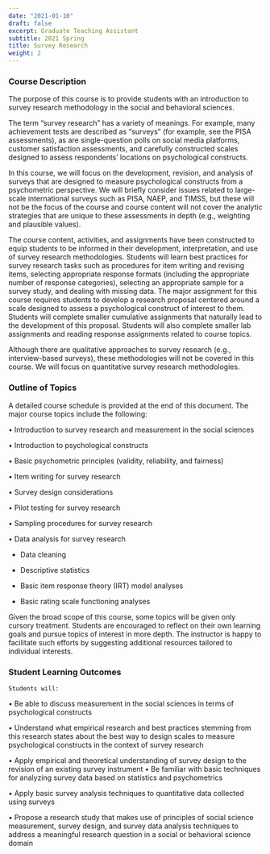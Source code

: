 ```yaml
---
date: "2021-01-10"
draft: false
excerpt: Graduate Teaching Assistant 
subtitle: 2021 Spring
title: Survey Research
weight: 2
---
```


### Course Description

The purpose of this course is to provide students with an introduction to survey research methodology in the social and behavioral sciences.

The term “survey research” has a variety of meanings. For example, many achievement tests are described as “surveys” (for example, see the PISA assessments), as are single-question polls on social media platforms, customer satisfaction assessments, and carefully constructed scales designed to assess respondents’ locations on psychological constructs.

In this course, we will focus on the development, revision, and analysis of surveys that are designed to measure psychological constructs from a psychometric perspective. We will briefly consider issues related to large-scale international surveys such as PISA, NAEP, and TIMSS, but these will not be the focus of the course and course content will not cover the analytic strategies that are unique to these assessments in depth (e.g., weighting and plausible values).

The course content, activities, and assignments have been constructed to equip students to be informed in their development, interpretation, and use of survey research methodologies. Students will learn best practices for survey research tasks such as procedures for item writing and revising items, selecting appropriate response formats (including the appropriate number of response categories), selecting an appropriate sample for a survey study, and dealing with missing data. 
The major assignment for this course requires students to develop a research proposal centered around a scale designed to assess a psychological construct of interest to them. Students will complete smaller cumulative assignments that naturally lead to the development of this proposal. Students will also complete smaller lab assignments and reading response assignments related to course topics. 

Although there are qualitative approaches to survey research (e.g., interview-based surveys), these methodologies will not be covered in this course. We will focus on quantitative survey research methodologies.

### Outline of Topics

A detailed course schedule is provided at the end of this document. The major course topics include the following:

•	Introduction to survey research and measurement in the social sciences

•	Introduction to psychological constructs

•	Basic psychometric principles (validity, reliability, and fairness)

•	Item writing for survey research

•	Survey design considerations  

•	Pilot testing for survey research

•	Sampling procedures for survey research

•	Data analysis for survey research

-	Data cleaning

- Descriptive statistics

- Basic item response theory (IRT) model analyses

- Basic rating scale functioning analyses

Given the broad scope of this course, some topics will be given only cursory treatment.
Students are encouraged to reflect on their own learning goals and pursue topics of interest in more depth. The instructor is happy to facilitate such efforts by suggesting additional resources tailored to individual interests.

### Student Learning Outcomes

	Students will: 

•	Be able to discuss measurement in the social sciences in terms of psychological constructs 

•	Understand what empirical research and best practices stemming from this research states about the best way to design scales to measure psychological constructs in the context of survey research 

•	Apply empirical and theoretical understanding of survey design to the revision of an existing survey instrument
•	Be familiar with basic techniques for analyzing survey data based on statistics and psychometrics

•	Apply basic survey analysis techniques to quantitative data collected using surveys

•	Propose a research study that makes use of principles of social science measurement, survey design, and survey data analysis techniques to address a meaningful research question in a social or behavioral science domain

